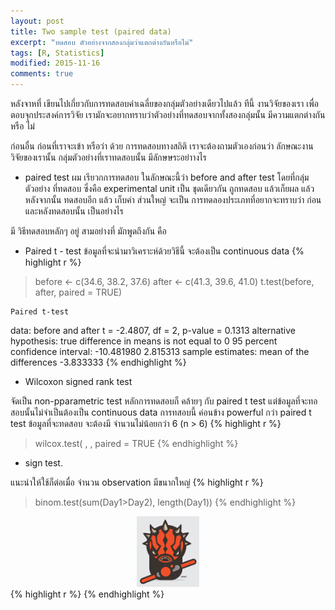 ```yaml
---
layout: post
title: Two sample test (paired data)
excerpt: "ทดสอบ ตัวอย่างจากสองกลุ่มว่าแตกต่างกันหรือไม่"
tags: [R, Statistics]
modified: 2015-11-16
comments: true
---
```


หลังจาหที่ เขียนไปเกี่ยวกับการทดสอบค่าเฉลี่ยของกลุ่มตัวอย่างเดียวไปแล้ว ทีนี้ งานวิจัยของเรา เพื่อตอบจุกประสงค์การวิจัย เรามักจะอยากทราบว่าตัวอย่างที่ทดสอบจากทั้งสองกลุ่มนั้น มีความแตกต่างกันหรือ ไม่

ก่อนอื่น ก่อนที่เราจะเข้า หรือว่า ด้วย การทดสอบทางสถิติ เราจะต้องถามตัวเองก่อนว่า ลักษณะงานวิจัยของเรานั้น กลุ่มตัวอย่างที่เราทดสอบนั้น มีลักษษระอย่าางไร

- paired test
ผม เรียวกการทดสอบ ในลักษณะนี้ว่า before and after test  โดยที่กลุ่มตัวอย่าง ที่ทดสอบ ซึ่งคือ  experimental unit เป็น ชุดเดียวกัน ถูกทดสอบ แล้วเก็ยผล แล้ว หลังจากนั้น ทดสอบอีก แล้ว เก็บค่า ส่วนใหญ่ จะเป็น การทดลองประเภทที่อยากจะทราบว่า ก่อนและหลังทดสอบนั้น เป็นอย่างไร

มี วิธีทดสอบหลักๆ อยู่ สามอย่างที่ มักพูดถึงกัน คือ

- Paired t - test
ข้อมูลที่จะนำมาวิเคราะห์ด้วยวิธีนี้ จะต้องเป็น continuous data
{% highlight r %}
> before <- c(34.6, 38.2, 37.6)
> after <- c(41.3, 39.6, 41.0)
> t.test(before, after, paired = TRUE)

	Paired t-test

data:  before and after
t = -2.4807, df = 2, p-value = 0.1313
alternative hypothesis: true difference in means is not equal to 0
95 percent confidence interval:
 -10.481980   2.815313
sample estimates:
mean of the differences
              -3.833333
{% endhighlight %}

- Wilcoxon signed rank test

จัดเป็น non-pparametric test หลักการทดสอบก็ คล้ายๆ กับ paired t test แต่ข้อมูลที่จะทอสอบนั้นไม่จำเป็นต้องเป็น continuous data การทสอบนี้  ค่อนข้าง powerful กว่า paired t test ข้อมูลที่จะทดสอบ จะต้องมี จำนวนไม่น้อยกว่า 6 (n > 6)
{% highlight r %}
>wilcox.test( , , paired = TRUE
{% endhighlight %}

- sign test.

แนะนำให้ใช้ก็ต่อเมื่อ จำนวน observation มีขนากใหญ่
{% highlight r %}
> binom.test(sum(Day1>Day2), length(Day1))
{% endhighlight %}


<div style = "text-align:center"><img src ="/images/blog/sithsig.png" width = "100"></div>
{% highlight r %}
{% endhighlight %}
